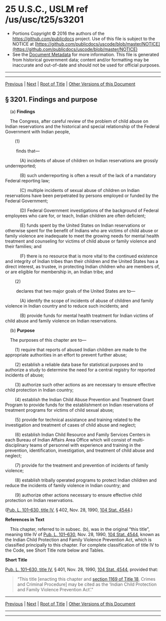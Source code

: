 ---
---

# 25 U.S.C., USLM ref /us/usc/t25/s3201

* Portions Copyright © 2016 the authors of the https://github.com/publicdocs project.
  Use of this file is subject to the NOTICE at [https://github.com/publicdocs/uscode/blob/master/NOTICE](https://github.com/publicdocs/uscode/blob/master/NOTICE)
* See the [Document Metadata](././../../../..//README.md) for more information.
  This file is generated from historical government data; content and/or formatting may be inaccurate and out-of-date and should not be used for official purposes.

----------
----------

[Previous](./../../../..//us/usc/t25/ch34/m__us_usc_t25_ch34.md) | [Next](./../../../..//us/usc/t25/ch34/m__us_usc_t25_s3202.md) | [Root of Title](./../../../../) | [Other Versions of this Document](https://publicdocs.github.io/go/links?ns=uslm&ref=%2Fus%2Fusc%2Ft25%2Fs3201)

## § 3201. Findings and purpose

    (a) __Findings__ 

    The Congress, after careful review of the problem of child abuse on Indian reservations and the historical and special relationship of the Federal Government with Indian people,

        (1)

         finds that—

            (A) incidents of abuse of children on Indian reservations are grossly underreported;

            (B) such underreporting is often a result of the lack of a mandatory Federal reporting law;

            (C) multiple incidents of sexual abuse of children on Indian reservations have been perpetrated by persons employed or funded by the Federal Government;

            (D) Federal Government investigations of the background of Federal employees who care for, or teach, Indian children are often deficient;

            (E) funds spent by the United States on Indian reservations or otherwise spent for the benefit of Indians who are victims of child abuse or family violence are inadequate to meet the growing needs for mental health treatment and counseling for victims of child abuse or family violence and their families; and

            (F) there is no resource that is more vital to the continued existence and integrity of Indian tribes than their children and the United States has a direct interest, as trustee, in protecting Indian children who are members of, or are eligible for membership in, an Indian tribe; and

        (2)

         declares that two major goals of the United States are to—

            (A) identify the scope of incidents of abuse of children and family violence in Indian country and to reduce such incidents; and

            (B) provide funds for mental health treatment for Indian victims of child abuse and family violence on Indian reservations.

    (b) __Purpose__ 

    The purposes of this chapter are to—

        (1) require that reports of abused Indian children are made to the appropriate authorities in an effort to prevent further abuse;

        (2) establish a reliable data base for statistical purposes and to authorize a study to determine the need for a central registry for reported incidents of abuse;

        (3) authorize such other actions as are necessary to ensure effective child protection in Indian country;

        (4) establish the Indian Child Abuse Prevention and Treatment Grant Program to provide funds for the establishment on Indian reservations of treatment programs for victims of child sexual abuse;

        (5) provide for technical assistance and training related to the investigation and treatment of cases of child abuse and neglect;

        (6) establish Indian Child Resource and Family Services Centers in each Bureau of Indian Affairs Area Office which will consist of multi-disciplinary teams of personnel with experience and training in the prevention, identification, investigation, and treatment of child abuse and neglect;

        (7) provide for the treatment and prevention of incidents of family violence;

        (8) establish tribally operated programs to protect Indian children and reduce the incidents of family violence in Indian country; and

        (9) authorize other actions necessary to ensure effective child protection on Indian reservations.

([Pub. L. 101–630, title IV][/us/pl/101/630/tIV], § 402, Nov. 28, 1990, [104 Stat. 4544][/us/stat/104/4544].)

 __References in Text__ 

    This chapter, referred to in subsec. (b), was in the original “this title”, meaning title IV of [Pub. L. 101–630][/us/pl/101/630], Nov. 28, 1990, [104 Stat. 4544][/us/stat/104/4544], known as the Indian Child Protection and Family Violence Prevention Act, which is classified principally to this chapter. For complete classification of title IV to the Code, see Short Title note below and Tables.

 __Short Title__ 

[Pub. L. 101–630, title IV][/us/pl/101/630/tIV], § 401, Nov. 28, 1990, [104 Stat. 4544][/us/stat/104/4544], provided that: 

> “This title \[enacting this chapter and [section 1169 of Title 18][/us/usc/t18/s1169], Crimes and Criminal Procedure\] may be cited as the ‘Indian Child Protection and Family Violence Prevention Act’.”

----------

[Previous](./../../../..//us/usc/t25/ch34/m__us_usc_t25_ch34.md) | [Next](./../../../..//us/usc/t25/ch34/m__us_usc_t25_s3202.md) | [Root of Title](./../../../../) | [Other Versions of this Document](https://publicdocs.github.io/go/links?ns=uslm&ref=%2Fus%2Fusc%2Ft25%2Fs3201)

----------
----------

[/us/pl/101/630/tIV]: https://publicdocs.github.io/go/links?ns=uslm&ref=%2Fus%2Fpl%2F101%2F630%2FtIV
[/us/stat/104/4544]: https://publicdocs.github.io/go/links?ns=uslm&ref=%2Fus%2Fstat%2F104%2F4544
[/us/pl/101/630]: https://publicdocs.github.io/go/links?ns=uslm&ref=%2Fus%2Fpl%2F101%2F630
[/us/stat/104/4544]: https://publicdocs.github.io/go/links?ns=uslm&ref=%2Fus%2Fstat%2F104%2F4544
[/us/pl/101/630/tIV]: https://publicdocs.github.io/go/links?ns=uslm&ref=%2Fus%2Fpl%2F101%2F630%2FtIV
[/us/stat/104/4544]: https://publicdocs.github.io/go/links?ns=uslm&ref=%2Fus%2Fstat%2F104%2F4544
[/us/usc/t18/s1169]: https://publicdocs.github.io/go/links?ns=uslm&ref=%2Fus%2Fusc%2Ft18%2Fs1169


